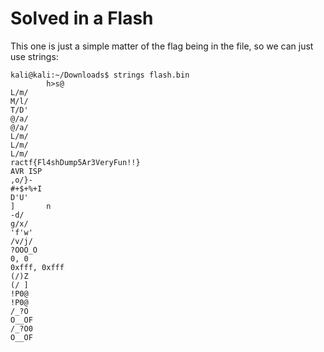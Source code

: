 # Solved in a Flash


This one is just a simple matter of the flag being in the file, so we can just use strings:

```
kali@kali:~/Downloads$ strings flash.bin
        h>s@
L/m/
M/l/
T/D'
@/a/
@/a/
L/m/
L/m/
L/m/
ractf{Fl4shDump5Ar3VeryFun!!}
AVR ISP
,o/}-
#+$+%+I
D'U'
]       n
-d/
g/x/
'f'w'
/v/j/
?OOO_O
0, 0
0xfff, 0xfff
(/)Z
(/ ]
!P0@
!P0@
/_?O
O__OF
/_?O0
O__OF
```
